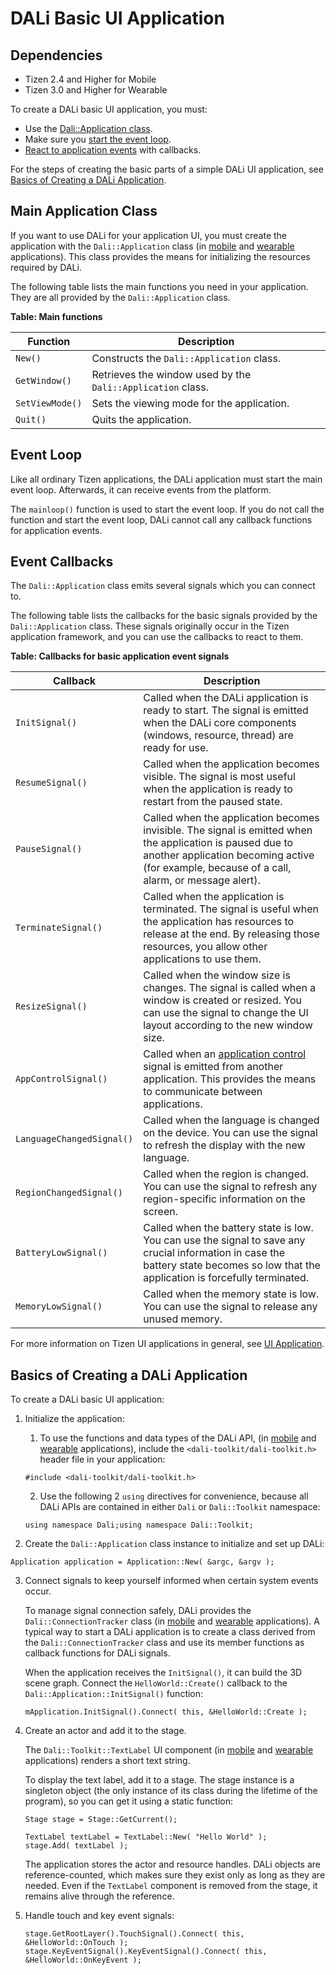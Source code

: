 # DALi Basic UI Application
## Dependencies
- Tizen 2.4 and Higher for Mobile
- Tizen 3.0 and Higher for Wearable

To create a DALi basic UI application, you must:

- Use the [Dali::Application class](#api).
- Make sure you [start the event loop](#mainloop).
- [React to application events](#callback) with callbacks.

For the steps of creating the basic parts of a simple DALi UI application, see [Basics of Creating a DALi Application](#create).

## Main Application Class

If you want to use DALi for your application UI, you must create the application with the `Dali::Application` class (in [mobile](../../../../org.tizen.native.mobile.apireference/classDali_1_1Application.html) and [wearable](../../../../org.tizen.native.wearable.apireference/classDali_1_1Application.html) applications). This class provides the means for initializing the resources required by DALi.

The following table lists the main functions you need in your application. They are all provided by the `Dali::Application` class.

**Table: Main functions**

| Function        | Description                              |
| --------------- | ---------------------------------------- |
| `New()`         | Constructs the `Dali::Application` class. |
| `GetWindow()`   | Retrieves the window used by the `Dali::Application` class. |
| `SetViewMode()` | Sets the viewing mode for the application. |
| `Quit()`        | Quits the application.                   |

## Event Loop

Like all ordinary Tizen applications, the DALi application must start the main event loop. Afterwards, it can receive events from the platform.

The `mainloop()` function is used to start the event loop. If you do not call the function and start the event loop, DALi cannot call any callback functions for application events.

## Event Callbacks

The `Dali::Application` class emits several signals which you can connect to.

The following table lists the callbacks for the basic signals provided by the `Dali::Application` class. These signals originally occur in the Tizen application framework, and you can use the callbacks to react to them.

**Table: Callbacks for basic application event signals**

| Callback                  | Description                              |
| ------------------------- | ---------------------------------------- |
| `InitSignal()`            | Called when the DALi application is ready to start. The signal is emitted when the DALi core components (windows, resource, thread) are ready for use. |
| `ResumeSignal()`          | Called when the application becomes visible. The signal is most useful when the application is ready to restart from the paused state. |
| `PauseSignal()`           | Called when the application becomes invisible. The signal is emitted when the application is paused due to another application becoming active (for example, because of a call, alarm, or message alert). |
| `TerminateSignal()`       | Called when the application is terminated. The signal is useful when the application has resources to release at the end. By releasing those resources, you allow other applications to use them. |
| `ResizeSignal()`          | Called when the window size is changes. The signal is called when a window is created or resized. You can use the signal to change the UI layout according to the new window size. |
| `AppControlSignal()`      | Called when an [application control](app-controls-n.md) signal is emitted from another application. This provides the means to communicate between applications. |
| `LanguageChangedSignal()` | Called when the language is changed on the device. You can use the signal to refresh the display with the new language. |
| `RegionChangedSignal()`   | Called when the region is changed. You can use the signal to refresh any region-specific information on the screen. |
| `BatteryLowSignal()`      | Called when the battery state is low. You can use the signal to save any crucial information in case the battery state becomes so low that the application is forcefully terminated. |
| `MemoryLowSignal()`       | Called when the memory state is low. You can use the signal to release any unused memory. |

For more information on Tizen UI applications in general, see [UI Application](ui-app-n.md).

## Basics of Creating a DALi Application

To create a DALi basic UI application:

1. Initialize the application:

   1. To use the functions and data types of the DALi API, (in [mobile](../../../../org.tizen.native.mobile.apireference/group__dali.html) and [wearable](../../../../org.tizen.native.wearable.apireference/group__dali.html) applications), include the `<dali-toolkit/dali-toolkit.h>` header file in your application:
   ```
   #include <dali-toolkit/dali-toolkit.h>
   ```
   2. Use the following 2 `using` directives for convenience, because all DALi APIs are contained in either `Dali` or `Dali::Toolkit` namespace:
   ```
   using namespace Dali;using namespace Dali::Toolkit;
   ```

2. Create the `Dali::Application` class instance to initialize and set up DALi:
```
Application application = Application::New( &argc, &argv );
```

3. Connect signals to keep yourself informed when certain system events occur.

   To manage signal connection safely, DALi provides the `Dali::ConnectionTracker` class (in [mobile](../../../../org.tizen.native.mobile.apireference/classDali_1_1ConnectionTracker.html) and [wearable](../../../../org.tizen.native.wearable.apireference/classDali_1_1ConnectionTracker.html) applications). A typical way to start a DALi application is to create a class derived from the `Dali::ConnectionTracker` class and use its member functions as callback functions for DALi signals.

   When the application receives the `InitSignal()`, it can build the 3D scene graph. Connect the `HelloWorld::Create()` callback to the `Dali::Application::InitSignal()` function:

   ```
   mApplication.InitSignal().Connect( this, &HelloWorld::Create );
   ```

4. Create an actor and add it to the stage.

   The `Dali::Toolkit::TextLabel` UI component (in [mobile](../../../../org.tizen.native.mobile.apireference/classDali_1_1Toolkit_1_1TextLabel.html) and [wearable](../../../../org.tizen.native.wearable.apireference/classDali_1_1Toolkit_1_1TextLabel.html) applications) renders a short text string.

   To display the text label, add it to a stage. The stage instance is a singleton object (the only instance of its class during the lifetime of the program), so you can get it using a static function:

   ```
   Stage stage = Stage::GetCurrent();

   TextLabel textLabel = TextLabel::New( "Hello World" );
   stage.Add( textLabel );
   ```

   The application stores the actor and resource handles. DALi objects are reference-counted, which makes sure they exist only as long as they are needed. Even if the `TextLabel` component is removed from the stage, it remains alive through the reference.

5. Handle touch and key event signals:

   ```
   stage.GetRootLayer().TouchSignal().Connect( this, &HelloWorld::OnTouch );
   stage.KeyEventSignal().KeyEventSignal().Connect( this, &HelloWorld::OnKeyEvent );
   ```
